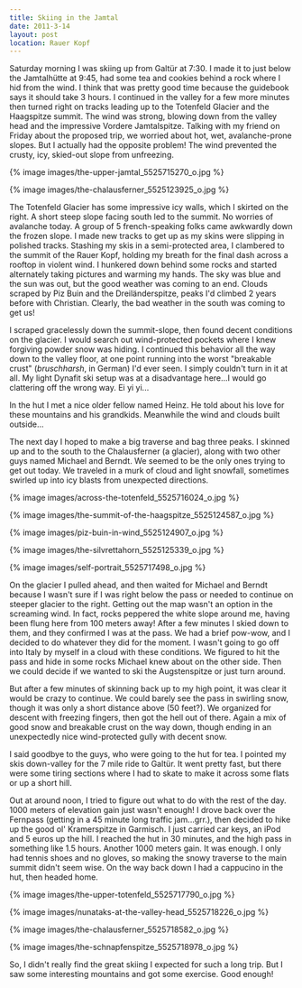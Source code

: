 ```yaml
---
title: Skiing in the Jamtal
date: 2011-3-14
layout: post
location: Rauer Kopf
---
```


Saturday morning I was skiing up from Galtür at 7:30\. I made it to just
below the Jamtalhütte at 9:45, had some tea and cookies behind a rock where
I hid from the wind. I think that was pretty good time because the guidebook
says it should take 3 hours. I continued in the valley for a few more minutes
then turned right on tracks leading up to the Totenfeld Glacier and the
Haagspitze summit. The wind was strong, blowing down from the valley head
and the impressive Vordere Jamtalspitze. Talking with my friend on Friday
about the proposed trip, we worried about hot, wet, avalanche-prone slopes.
But I actually had the opposite problem! The wind prevented the crusty,
icy, skied-out slope from unfreezing.
  
  
{% image images/the-upper-jamtal_5525715270_o.jpg %}
  
{% image images/the-chalausferner_5525123925_o.jpg %}
  
  
  
The Totenfeld Glacier has some impressive icy walls, which I skirted on
the right. A short steep slope facing south led to the summit. No worries
of avalanche today. A group of 5 french-speaking folks came awkwardly down
the frozen slope. I made new tracks to get up as my skins were slipping
in polished tracks. Stashing my skis in a semi-protected area, I clambered
to the summit of the Rauer Kopf, holding my breath for the final dash across a rooftop in
violent wind. I hunkered down behind some rocks and started alternately
taking pictures and warming my hands. The sky was blue and the sun was
out, but the good weather was coming to an end. Clouds scraped by Piz Buin
and the Dreiländerspitze, peaks I'd climbed 2 years before with Christian.
Clearly, the bad weather in the south was coming to get us!
  
  
I scraped gracelessly down the summit-slope, then found decent conditions
on the glacier. I would search out wind-protected pockets where I knew
forgiving powder snow was hiding. I continued this behavior all the way
down to the valley floor, at one point running into the worst "breakable
crust" (_bruschharsh_, in German) I'd ever seen. I simply couldn't
turn in it at all. My light Dynafit ski setup was at a disadvantage here...I
would go clattering off the wrong way. Ei yi yi...
  
  
In the hut I met a nice older fellow named Heinz. He told about his love
for these mountains and his grandkids. Meanwhile the wind and clouds built
outside...
  
  
The next day I hoped to make a big traverse and bag three peaks. I skinned
up and to the south to the Chalausferner (a glacier), along with two other
guys named Michael and Berndt. We seemed to be the only ones trying to
get out today. We traveled in a murk of cloud and light snowfall, sometimes
swirled up into icy blasts from unexpected directions.
  
  
{% image images/across-the-totenfeld_5525716024_o.jpg %}
  
{% image images/the-summit-of-the-haagspitze_5525124587_o.jpg %}
  
{% image images/piz-buin-in-wind_5525124907_o.jpg %}
  
{% image images/the-silvrettahorn_5525125339_o.jpg %}
  
{% image images/self-portrait_5525717498_o.jpg %}
  
  
On the glacier I pulled ahead, and then waited for Michael and Berndt
because I wasn't sure if I was right below the pass or needed to continue
on steeper glacier to the right. Getting out the map wasn't an option in
the screaming wind. In fact, rocks peppered the white slope around me,
having been flung here from 100 meters away! After a few minutes I skied
down to them, and they confirmed I was at the pass. We had a brief pow-wow,
and I decided to do whatever they did for the moment. I wasn't going to
go off into Italy by myself in a cloud with these conditions. We figured
to hit the pass and hide in some rocks Michael knew about on the other
side. Then we could decide if we wanted to ski the Augstenspitze or just
turn around.
  
  
But after a few minutes of skinning back up to my high point, it was clear
it would be crazy to continue. We could barely see the pass in swirling
snow, though it was only a short distance above (50 feet?). We organized
for descent with freezing fingers, then got the hell out of there. Again
a mix of good snow and breakable crust on the way down, though ending in
an unexpectedly nice wind-protected gully with decent snow.
  
  
I said goodbye to the guys, who were going to the hut for tea. I pointed
my skis down-valley for the 7 mile ride to Galtür. It went pretty fast,
but there were some tiring sections where I had to skate to make it across
some flats or up a short hill.
  
  
Out at around noon, I tried to figure out what to do with the rest of
the day. 1000 meters of elevation gain just wasn't enough! I drove back
over the Fernpass (getting in a 45 minute long traffic jam...grr.), then
decided to hike up the good ol' Kramerspitze in Garmisch. I just carried
car keys, an iPod and 5 euros up the hill. I reached the hut in 30 minutes,
and the high pass in something like 1.5 hours. Another 1000 meters gain.
It was enough. I only had tennis shoes and no gloves, so making the snowy
traverse to the main summit didn't seem wise. On the way back down I had
a cappucino in the hut, then headed home.
  
  
{% image images/the-upper-totenfeld_5525717790_o.jpg %}
  
{% image images/nunataks-at-the-valley-head_5525718226_o.jpg %}
  
{% image images/the-chalausferner_5525718582_o.jpg %}
  
{% image images/the-schnapfenspitze_5525718978_o.jpg %}
  
  
So, I didn't really find the great skiing I expected for such a long trip.
But I saw some interesting mountains and got some exercise. Good enough!
